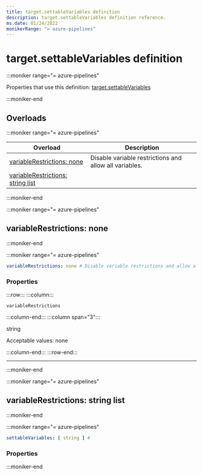 ```yaml
---
title: target.settableVariables definition
description: target.settableVariables definition reference.
ms.date: 01/24/2022
monikerRange: "= azure-pipelines"
---
```


# target.settableVariables definition


:::moniker range="= azure-pipelines"

Properties that use this definition: [target.settableVariables](target.md)

:::moniker-end

## Overloads

:::moniker range="= azure-pipelines" 

| Overload | Description |
|----------|-------------|
| [variableRestrictions: none](#variablerestrictions-none) | Disable variable restrictions and allow all variables. |
| [variableRestrictions: string list](#variablerestrictions-string-list) |  |

:::moniker-end

<!-- Remarks -->

:::moniker range="= azure-pipelines"

## variableRestrictions: none

:::moniker-end



:::moniker range="= azure-pipelines"

<!-- :::api-definition signature="variableRestrictions(none)" version="azure-pipelines"::: -->


```yaml
variableRestrictions: none # Disable variable restrictions and allow all variables.
```

### Properties


<!-- :::api-property::: -->
:::row:::
  :::column:::
   <!-- :::api-property-name::: -->
   `variableRestrictions`
   <!-- :::api-property-name-end::: -->
  :::column-end:::
  :::column span="3":::
<!-- :::api-property-type::: --> 
string
<!-- :::api-property-type-end::: -->  
<!-- :::api-desc type="property"::: -->Acceptable values: none
 <!-- :::api-desc-end::: -->
  :::column-end:::
:::row-end:::
<!-- :::api-property-end::: -->
___





<!-- :::api-definition-end::: -->

:::moniker-end


<!-- Remarks -->


<!-- Examples -->

:::moniker range="= azure-pipelines"

## variableRestrictions: string list

:::moniker-end



:::moniker range="= azure-pipelines"

<!-- :::api-definition signature="variableRestrictions[string]" version="azure-pipelines"::: -->


```yaml
settableVariables: [ string ] # 
```

### Properties




<!-- :::api-definition-end::: -->

:::moniker-end


<!-- Remarks -->


<!-- Examples -->

